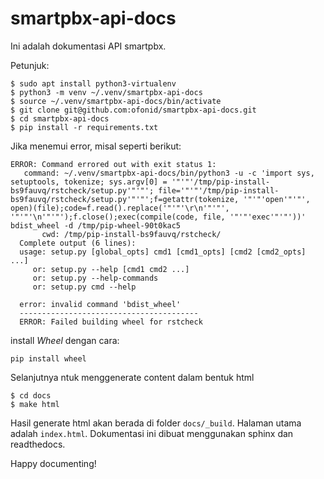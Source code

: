 # smartpbx-api-docs

Ini adalah dokumentasi API smartpbx.

Petunjuk:

```shell
$ sudo apt install python3-virtualenv
$ python3 -m venv ~/.venv/smartpbx-api-docs
$ source ~/.venv/smartpbx-api-docs/bin/activate
$ git clone git@github.com:ofonid/smartpbx-api-docs.git
$ cd smartpbx-api-docs
$ pip install -r requirements.txt
```
Jika menemui error, misal seperti berikut:
```
ERROR: Command errored out with exit status 1:
   command: ~/.venv/smartpbx-api-docs/bin/python3 -u -c 'import sys, setuptools, tokenize; sys.argv[0] = '"'"'/tmp/pip-install-bs9fauvq/rstcheck/setup.py'"'"'; file='"'"'/tmp/pip-install-bs9fauvq/rstcheck/setup.py'"'"';f=getattr(tokenize, '"'"'open'"'"', open)(file);code=f.read().replace('"'"'\r\n'"'"', '"'"'\n'"'"');f.close();exec(compile(code, file, '"'"'exec'"'"'))' bdist_wheel -d /tmp/pip-wheel-90t0kac5
       cwd: /tmp/pip-install-bs9fauvq/rstcheck/
  Complete output (6 lines):
  usage: setup.py [global_opts] cmd1 [cmd1_opts] [cmd2 [cmd2_opts] ...]
     or: setup.py --help [cmd1 cmd2 ...]
     or: setup.py --help-commands
     or: setup.py cmd --help

  error: invalid command 'bdist_wheel'
  ----------------------------------------
  ERROR: Failed building wheel for rstcheck
  ```
  
  install *Wheel* dengan cara:
  ```
  pip install wheel
  ```
  
Selanjutnya ntuk menggenerate content dalam bentuk html

```shell
$ cd docs
$ make html
```

Hasil generate html akan berada di folder `docs/_build`. Halaman utama adalah `index.html`. Dokumentasi ini dibuat menggunakan sphinx dan readthedocs.

Happy documenting!
